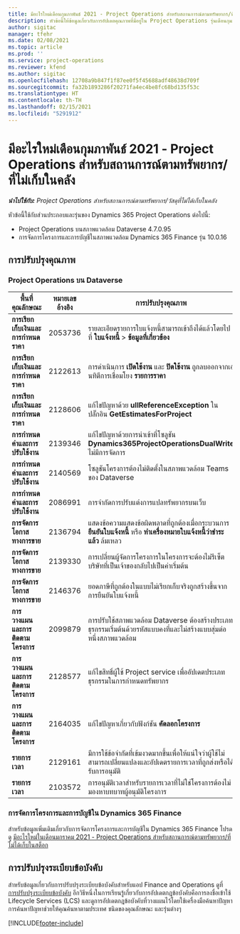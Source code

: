 ```yaml
---
title: มีอะไรใหม่เดือนกุมภาพันธ์ 2021 - Project Operations สำหรับสถานการณ์ตามทรัพยากร/ที่ไม่เก็บในคลัง
description: หัวข้อนี้ให้ข้อมูลเกี่ยวกับการอัปเดตคุณภาพที่มีอยู่ใน Project Operations รุ่นเดือนกุมภาพันธ์ 2021 สำหรับภาพรวมการปรับใช้งานสถานการณ์ตามทรัพยากร/ที่ไม่ได้เก็บในสต็อก
author: sigitac
manager: tfehr
ms.date: 02/08/2021
ms.topic: article
ms.prod: ''
ms.service: project-operations
ms.reviewer: kfend
ms.author: sigitac
ms.openlocfilehash: 12708a9b847f1f87ee0f5f45688adf48638d709f
ms.sourcegitcommit: fa32b1893286f20271fa4ec4be8fc68bd135f53c
ms.translationtype: HT
ms.contentlocale: th-TH
ms.lasthandoff: 02/15/2021
ms.locfileid: "5291912"
---
```

# <a name="whats-new-february-2021---project-operations-for-resourcenon-stocked-based-scenarios"></a>มีอะไรใหม่เดือนกุมภาพันธ์ 2021 - Project Operations สำหรับสถานการณ์ตามทรัพยากร/ที่ไม่เก็บในคลัง

_**นำไปใช้กับ:** Project Operations สำหรับสถานการณ์ตามทรัพยากร/วัสดุที่ไม่ได้เก็บในคลัง_

หัวข้อนี้ใช้กับส่วนประกอบและรุ่นของ Dynamics 365 Project Operations ต่อไปนี้:

- Project Operations บนสภาพแวดล้อม Dataverse 4.7.0.95
- การจัดการโครงการและการบัญชีในสภาพแวดล้อม Dynamics 365 Finance รุ่น 10.0.16 

## <a name="quality-updates"></a>การปรับปรุงคุณภาพ

### <a name="project-operations-on-dataverse"></a>Project Operations บน Dataverse

| **พื้นที่คุณลักษณะ** | **หมายเลขอ้างอิง** | **การปรับปรุงคุณภาพ** |
| --- | --- | --- |
| **การเรียกเก็บเงินและการกำหนดราคา** | 2053736 | รายละเอียดรายการใบแจ้งหนี้สามารถเข้าถึงได้แล้วโดยไปที่ **ใบแจ้งหนี้** > **ข้อมูลที่เกี่ยวข้อง** |
| **การเรียกเก็บเงินและการกำหนดราคา** | 2122613 | การดำเนินการ **เปิดใช้งาน** และ **ปิดใช้งาน** ถูกลบออกจากเอนทิตีการเชื่อมโยง **รายการราคา** |
| **การเรียกเก็บเงินและการกำหนดราคา** | 2128606 | แก้ไขปัญหาด้วย **ullReferenceException** ในปลั๊กอิน **GetEstimatesForProject** |
| **การกำหนดค่าและการปรับใช้งาน** | 2139346 | แก้ไขปัญหาด้วยการนำเข้าที่โซลูชัน **Dynamics365ProjectOperationsDualWrite** ไม่มีการจัดการ |
| **การกำหนดค่าและการปรับใช้งาน** | 2140569 | โซลูชันโครงการต้องไม่ติดตั้งในสภาพแวดล้อม Teams ของ Dataverse |
| **การกำหนดค่าและการปรับใช้งาน** | 2086991 | การจำกัดการปรับแต่งการแปลทรัพยากรบนเว็บ |
| **การจัดการโอกาสทางการขาย** | 2136794 | แสดงข้อความแสดงข้อผิดพลาดที่ถูกต้องเมื่อกระบวนการ **ยืนยันใบแจ้งหนี้** หรือ **ทำเครื่องหมายใบแจ้งหนี้ว่าชำระแล้ว** ล้มเหลว |
| **การจัดการโอกาสทางการขาย** | 2139330 | การเปลี่ยนผู้จัดการโครงการในโครงการจะต้องไม่รีเซ็ตบริษัทที่เป็นเจ้าของกลับไปเป็นค่าเริ่มต้น |
| **การจัดการโอกาสทางการขาย** | 2146376 | ยอดภาษีที่ถูกต้องในแบบไม่เรียกเก็บจริงถูกสร้างขึ้นจากการยืนยันใบแจ้งหนี้ |
| **การวางแผนและการติดตามโครงการ** | 2099879 | การปรับใช้สภาพแวดล้อม Dataverse ต้องสร้างประเภทธุรกรรมเริ่มต้นด้วยรหัสแบบคงที่และไม่สร้างแบบสุ่มต่อหนึ่งสภาพแวดล้อม |
| **การวางแผนและการติดตามโครงการ** | 2128577 | แก้ไขสิทธิ์ผู้ใช้ Project service เพื่ออัปเดตประเภทธุรกรรมในการกำหนดทรัพยากร |
| **การวางแผนและการติดตามโครงการ** | 2164035 | แก้ไขปัญหาเกี่ยวกับฟังก์ชัน **คัดลอกโครงการ** |
| **รายการเวลา** | 2129161 | มีการใช้ข้อจำกัดที่เข้มงวดมากขึ้นเพื่อให้แน่ใจว่าผู้ใช้ไม่สามารถเปลี่ยนแปลงและอัปเดตรายการเวลาที่ถูกส่งหรือได้รับการอนุมัติ |
| **รายการเวลา** | 2103572 | การอนุมัติเวลาสำหรับรายการเวลาที่ไม่ใช่โครงการต้องไม่มองหาบทบาทผู้อนุมัติโครงการ |

### <a name="project-management-and-accounting-in-dynamics-365-finance"></a>การจัดการโครงการและการบัญชีใน Dynamics 365 Finance 

สำหรับข้อมูลเพิ่มเติมเกี่ยวกับการจัดการโครงการและการบัญชีใน Dynamics 365 Finance โปรดดู [มีอะไรใหม่ในเดือนมกราคม 2021 - Project Operations สำหรับสถานการณ์ตามทรัพยากร/ที่ไม่ได้เก็บในสต็อก](whats-new-jan-2021-resource-based.md)


## <a name="regulatory-updates"></a>การปรับปรุงระเบียบข้อบังคับ

สำหรับข้อมูลเกี่ยวกับการปรับปรุงระเบียบข้อบังคับสำหรับแอป Finance and Operations ดูที่ [การปรับปรุงระเบียบข้อบังคับ](https://docs.microsoft.com/dynamics365/finance/localizations/regulatory-updates) อีกวิธีหนึ่งในการเรียนรู้เกี่ยวกับการอัปเดตกฎข้อบังคับคือการลงชื่อเข้าใช้ Lifecycle Services (LCS) และดูการอัปเดตกฎข้อบังคับที่วางแผนไว้โดยใช้เครื่องมือค้นหาปัญหา การค้นหาปัญหาช่วยให้คุณค้นหาตามประเทศ ชนิดของคุณลักษณะ และรุ่นต่างๆ


[!INCLUDE[footer-include](../includes/footer-banner.md)]